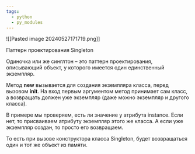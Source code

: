 ```yaml
---
tags:
  - python
  - py_modules
---
```

![[Pasted image 20240527171719.png]]

Паттерн проектирования Singleton

Одиночка или же синглтон – это паттерн проектирования, описывающий объект, у которого имеется один единственный экземпляр. 

Метод __new__ вызывается для создания экземпляра класса, перед вызовом __init__. На вход первым аргументом метод принимает сам класс, а возвращать должен уже экземпляр (даже можно экземпляр и другого класса).

В примере мы проверяем, есть ли значение у атрибута instance. Если нет, то присваиваем атрибуту экземпляр этого же класса. А если уже экземпляр создан, то просто его возвращаем.

То есть при вызове конструктора класса Singleton, будет возвращаться один и тот же объект из памяти.